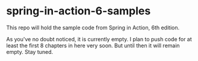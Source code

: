 # spring-in-action-6-samples

This repo will hold the sample code from Spring in Action, 6th edition.

As you've no doubt noticed, it is currently empty. I plan to push code for at least the first 8 chapters in here very soon. But until then it will remain empty. Stay tuned.
